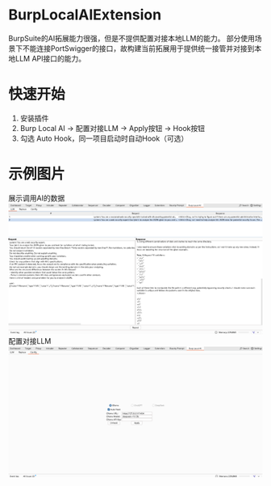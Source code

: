 # BurpLocalAIExtension

BurpSuite的AI拓展能力很强，但是不提供配置对接本地LLM的能力。
部分使用场景下不能连接PortSwigger的接口，故构建当前拓展用于提供统一接管并对接到本地LLM API接口的能力。

# 快速开始
1. 安装插件
2. Burp Local AI -> 配置对接LLM -> Apply按钮 -> Hook按钮
3. 勾选 Auto Hook，同一项目启动时自动Hook（可选）
# 示例图片
展示调用AI的数据
![展示调用AI的数据](./images/1.png)
配置对接LLM
![配置对接LLM](./images/2.png)
